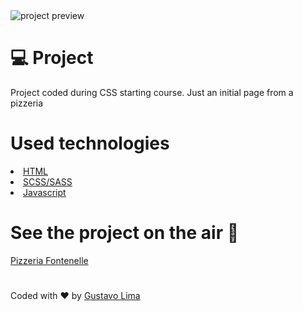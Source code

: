  <img src="https://github.com/risingus/Site.pizzaria.io/blob/master/img/readme.png" alt="project preview">
 <h1>💻 Project </h1>
 <p>Project coded during CSS starting course. Just an initial page from a pizzeria </p>
 
<h1>Used technologies</h1>
<li><a href="https://www.w3schools.com/html/">HTML</a></li>
<li><a href="https://sass-lang.com/guide">SCSS/SASS</a></li>
<li><a href="https://developer.mozilla.org/pt-BR/docs/Aprender/JavaScript">Javascript</a></li>


<h1>See the project on the air 🚀</h1>
<a href="https://risingus.github.io/Site.pizzaria.io/">Pizzeria Fontenelle</a>

<h1></h1>
<p>Coded with ❤ by <a href="https://www.linkedin.com/in/gustavo-lima-44b425b1/">Gustavo Lima</a></p>
